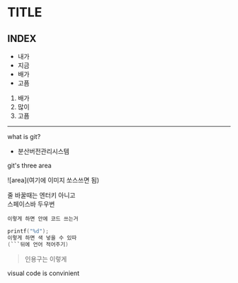 TITLE
=============
INDEX
-----------------
- 내가
- 지금
- 배가
- 고픔

1. 배가
2. 많이
3. 고픔
------------------
what is git?
- 분산버전관리시스템

git's three area

![area](여기에 이미지 쏘스쓰면 됨)

줄 바꿀때는
엔터키 아니고  
스페이스바 두우번

```
이렇게 하면 안에 코드 쓰는거
```

```c
printf("%d");
이렇게 하면 색 넣을 수 있따
(```뒤에 언어 적어주기)
```

> 인용구는 이렇게

visual code is convinient
